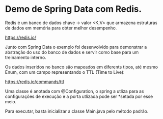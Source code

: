 # Demo de Spring Data com Redis.

Redis é um banco de dados chave -> valor <K,V> que armazena estruturas de dados em memória para obter melhor desempenho.

https://redis.io/

Junto com Spring Data o exemplo foi desenvolvido para demonstrar a abstração do uso do banco de dados e servir como base para um treinamento interno.

Os dados inseridos no banco são mapeados em diferents tipos, até mesmo Enum, com um campo representando o TTL (Time to Live):

https://redis.io/commands/ttl


Uma classe é anotada com @Configuration, o spring a utliza para as configurações de execução e a porta utlizada pode ser *setada por esse meio.

Para executar, basta inicializar a classe Main.java pelo método padrão.
